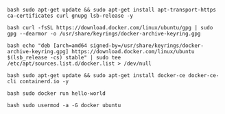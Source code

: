 ```bash sudo apt-get update && sudo apt-get install apt-transport-https ca-certificates curl gnupg lsb-release -y```
   
```bash curl -fsSL https://download.docker.com/linux/ubuntu/gpg | sudo gpg --dearmor -o /usr/share/keyrings/docker-archive-keyring.gpg```

```bash echo "deb [arch=amd64 signed-by=/usr/share/keyrings/docker-archive-keyring.gpg] https://download.docker.com/linux/ubuntu $(lsb_release -cs) stable" | sudo tee /etc/apt/sources.list.d/docker.list > /dev/null```
  
```bash sudo apt-get update && sudo apt-get install docker-ce docker-ce-cli containerd.io -y```

```bash sudo docker run hello-world```

```bash sudo usermod -a -G docker ubuntu```
